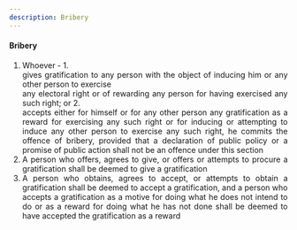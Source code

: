 ```yaml
---
description: Bribery
---
```


#### Bribery

1. <div style="text-align: justify"> Whoever -
    1. <div style="text-align: justify"> gives gratification to any person with the object of inducing him or any other person to exercise </div>
    any electoral right or of rewarding any person for having exercised any such right; or
    2. <div style="text-align: justify"> accepts either for himself or for any other person any gratification as a reward for exercising any such right or for inducing or attempting to induce any other person to exercise any such right, he commits the offence of bribery, provided that a declaration of public policy or a promise of public action shall not be an offence under this section </div>
2. <div style="text-align: justify"> A person who offers, agrees to give, or offers or attempts to procure a gratification shall be deemed to give a gratification </div>
3. <div style="text-align: justify"> A person who obtains, agrees to accept, or attempts to obtain a gratification shall be deemed to accept a gratification, and a person who accepts a gratification as a motive for doing what he does not intend to do or as a reward for doing what he has not done shall be deemed to have accepted the gratification as a reward </div>
